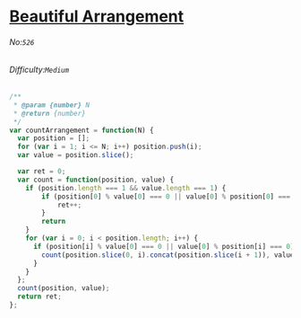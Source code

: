 # [Beautiful Arrangement](https://leetcode.com/problems/beautiful-arrangement/#/description)
###### No:`526`
###### Difficulty:`Medium`



```js
/**
 * @param {number} N
 * @return {number}
 */
var countArrangement = function(N) {
  var position = [];
  for (var i = 1; i <= N; i++) position.push(i);
  var value = position.slice();

  var ret = 0;
  var count = function(position, value) {
    if (position.length === 1 && value.length === 1) {
        if (position[0] % value[0] === 0 || value[0] % position[0] === 0) {
            ret++;
        }
        return
    }
    for (var i = 0; i < position.length; i++) {
      if (position[i] % value[0] === 0 || value[0] % position[i] === 0) {
        count(position.slice(0, i).concat(position.slice(i + 1)), value.slice(1));
      }
    }
  };
  count(position, value);
  return ret;
};

```
